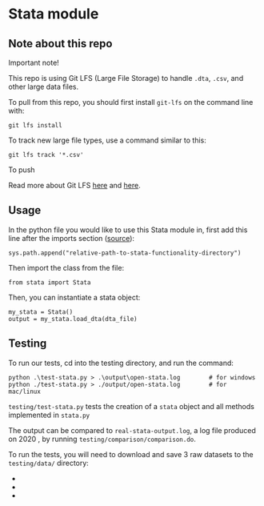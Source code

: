 # Stata module

## Note about this repo

Important note! 

This repo is using Git LFS (Large File Storage) to handle `.dta`, `.csv`, and other large data files. 

To pull from this repo, you should first install `git-lfs` on the command line with:
```
git lfs install
```

To track new large file types, use a command similar to this:
```
git lfs track '*.csv'
```

To push 

Read more about Git LFS [here](https://towardsdatascience.com/uploading-large-files-to-github-dbef518fa1a) and [here](https://git-lfs.github.com/).



## Usage

In the python file you would like to use this Stata module in, first add this line after the imports section ([source](https://www.kite.com/python/answers/how-to-import-a-class-from-another-file-in-python)):
```
sys.path.append("relative-path-to-stata-functionality-directory")
```

Then import the class from the file:
```
from stata import Stata
```

Then, you can instantiate a stata object:
```
my_stata = Stata()
output = my_stata.load_dta(dta_file)
```

## Testing

To run our tests, cd into the testing directory, and run the command:
```
python .\test-stata.py > .\output\open-stata.log        # for windows
python ./test-stata.py > ./output/open-stata.log        # for mac/linux
```

`testing/test-stata.py` tests the creation of a `stata` object and all methods implemented in `stata.py`

The output can be compared to `real-stata-output.log`, a log file produced on 2020 , by running `testing/comparison/comparison.do`.

To run the tests, you will need to download and save 3 raw datasets to the `testing/data/` directory:

- 
- 
- 